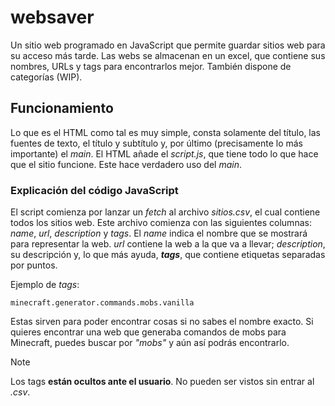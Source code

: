 # websaver
Un sitio web programado en JavaScript que permite guardar sitios web para su acceso más tarde. Las webs se almacenan en un excel, que contiene sus nombres, URLs y tags para encontrarlos mejor.
También dispone de categorías (WIP).

## Funcionamiento
Lo que es el HTML como tal es muy simple, consta solamente del título, las fuentes de texto, el título y subtítulo y, por último (precisamente lo más importante) el _main_.
El HTML añade el _script.js_, que tiene todo lo que hace que el sitio funcione. Este hace verdadero uso del _main_.

### Explicación del código JavaScript
El script comienza por lanzar un _fetch_ al archivo _sitios.csv_, el cual contiene todos los sitios web. Este archivo comienza con las siguientes columnas: _name_, _url_, _description_ y _tags_.
El _name_ indica el nombre que se mostrará para representar la web. _url_ contiene la web a la que va a llevar; _description_, su descripción y, lo que más ayuda, **_tags_**, que contiene etiquetas separadas por puntos.

Ejemplo de _tags_: 
```
minecraft.generator.commands.mobs.vanilla
```
Estas sirven para poder encontrar cosas si no sabes el nombre exacto. Si quieres encontrar una web que generaba comandos de mobs para Minecraft, puedes buscar por _"mobs"_ y aún así podrás encontrarlo.

> [!NOTE]  
> Los tags **están ocultos ante el usuario**. No pueden ser vistos sin entrar al _.csv_.